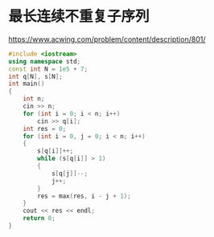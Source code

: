 # 最长连续不重复子序列

https://www.acwing.com/problem/content/description/801/

```c++
#include <iostream>
using namespace std;
const int N = 1e5 + 7;
int q[N], s[N];
int main()
{
    int n;
    cin >> n;
    for (int i = 0; i < n; i++)
        cin >> q[i];
    int res = 0;
    for (int i = 0, j = 0; i < n; i++)
    {
        s[q[i]]++;
        while (s[q[i]] > 1)
        {
            s[q[j]]--;
            j++;
        }
        res = max(res, i - j + 1);
    }
    cout << res << endl;
    return 0;
}
```
